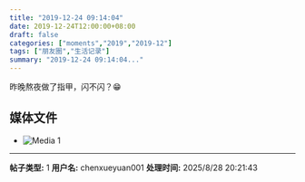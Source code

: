 ```yaml
---
title: "2019-12-24 09:14:04"
date: 2019-12-24T12:00:00+08:00
draft: false
categories: ["moments","2019","2019-12"]
tags: ["朋友圈","生活记录"]
summary: "2019-12-24 09:14:04..."
---
```


昨晚熬夜做了指甲，闪不闪？😁

## 媒体文件

- ![Media 1](/Moments/photos/2019-12-24/201912240914040.jpg)

---

**帖子类型:** 1
**用户名:** chenxueyuan001
**处理时间:** 2025/8/28 20:21:43